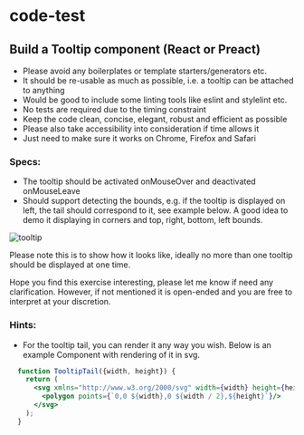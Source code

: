 # code-test

## Build a Tooltip component (React or Preact)

- Please avoid any boilerplates or template starters/generators etc.
- It should be re-usable as much as possible, i.e. a tooltip can be attached to anything
- Would be good to include some linting tools like eslint and stylelint etc.
- No tests are required due to the timing constraint
- Keep the code clean, concise, elegant, robust and efficient as possible
- Please also take accessibility into consideration if time allows it
- Just need to make sure it works on Chrome, Firefox and Safari

### Specs:
- The tooltip should be activated onMouseOver and deactivated onMouseLeave
- Should support detecting the bounds, e.g. if the tooltip is displayed on left, the tail should correspond to it, see example below. A good idea to demo it displaying in corners and top, right, bottom, left bounds.

![tooltip](https://user-images.githubusercontent.com/1149825/69400248-1a196d80-0d45-11ea-8231-9a462fe7bb5d.png)

Please note this is to show how it looks like, ideally no more than one tooltip should be displayed at one time.

Hope you find this exercise interesting, please let me know if need any clarification. However, if not mentioned it is open-ended and you are free to interpret at your discretion.

### Hints:
- For the tooltip tail, you can render it any way you wish. Below is an example Component with rendering of it in svg.

```jsx
  function TooltipTail({width, height}) {
    return (
      <svg xmlns="http://www.w3.org/2000/svg" width={width} height={height} viewBox={`0 0 ${width} ${height}`}>
        <polygon points={`0,0 ${width},0 ${width / 2},${height}`}/>
      </svg>
    );
  }
```
